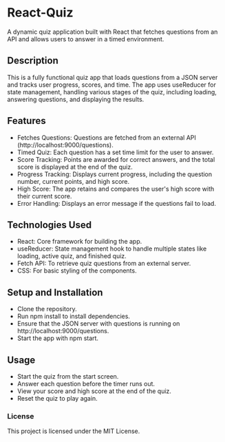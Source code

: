# React-Quiz
 A dynamic quiz application built with React that fetches questions from an API and allows users to answer in a timed environment.

## Description
This is a fully functional quiz app that loads questions from a JSON server and tracks user progress, scores, and time. The app uses useReducer for state management, handling various stages of the quiz, including loading, answering questions, and displaying the results.

## Features
- Fetches Questions: Questions are fetched from an external API (http://localhost:9000/questions).
- Timed Quiz: Each question has a set time limit for the user to answer.
- Score Tracking: Points are awarded for correct answers, and the total score is displayed at the end of the quiz.
- Progress Tracking: Displays current progress, including the question number, current points, and high score.
- High Score: The app retains and compares the user's high score with their current score.
- Error Handling: Displays an error message if the questions fail to load.

## Technologies Used
- React: Core framework for building the app.
- useReducer: State management hook to handle multiple states like loading, active quiz, and finished quiz.
- Fetch API: To retrieve quiz questions from an external server.
- CSS: For basic styling of the components.

## Setup and Installation
- Clone the repository.
- Run npm install to install dependencies.
- Ensure that the JSON server with questions is running on http://localhost:9000/questions.
- Start the app with npm start.

## Usage
- Start the quiz from the start screen.
- Answer each question before the timer runs out.
- View your score and high score at the end of the quiz.
- Reset the quiz to play again.

### License
This project is licensed under the MIT License.
